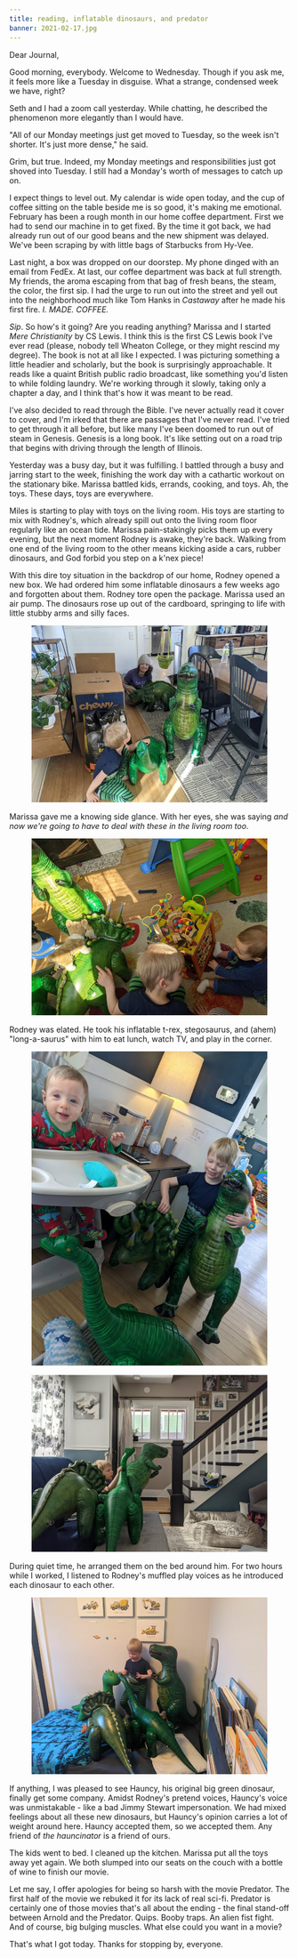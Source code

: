 ```yaml
---
title: reading, inflatable dinosaurs, and predator
banner: 2021-02-17.jpg
---
```


Dear Journal,

Good morning, everybody.  Welcome to Wednesday.  Though if you ask me,
it feels more like a Tuesday in disguise.  What a strange, condensed
week we have, right?

Seth and I had a zoom call yesterday.  While chatting, he described
the phenomenon more elegantly than I would have.

"All of our Monday meetings just get moved to Tuesday, so the week
isn't shorter.  It's just more dense," he said.

Grim, but true.  Indeed, my Monday meetings and responsibilities just
got shoved into Tuesday.  I still had a Monday's worth of messages to
catch up on.

I expect things to level out.  My calendar is wide open today, and the
cup of coffee sitting on the table beside me is so good, it's making
me emotional.  February has been a rough month in our home coffee
department.  First we had to send our machine in to get fixed.  By the
time it got back, we had already run out of our good beans and the new
shipment was delayed.  We've been scraping by with little bags of
Starbucks from Hy-Vee.

Last night, a box was dropped on our doorstep.  My phone dinged with
an email from FedEx.  At last, our coffee department was back at full
strength.  My friends, the aroma escaping from that bag of fresh
beans, the steam, the color, the first sip.  I had the urge to run out
into the street and yell out into the neighborhood much like Tom Hanks
in _Castaway_ after he made his first fire.  _I.  MADE.  COFFEE._

_Sip_.  So how's it going?  Are you reading anything?  Marissa and I
started _Mere Christianity_ by CS Lewis.  I think this is the first CS
Lewis book I've ever read (please, nobody tell Wheaton College, or
they might rescind my degree).  The book is not at all like I
expected.  I was picturing something a little headier and scholarly,
but the book is surprisingly approachable.  It reads like a quaint
British public radio broadcast, like something you'd listen to while
folding laundry.  We're working through it slowly, taking only a
chapter a day, and I think that's how it was meant to be read.

I've also decided to read through the Bible.  I've never actually read
it cover to cover, and I'm irked that there are passages that I've
never read.  I've tried to get through it all before, but like many
I've been doomed to run out of steam in Genesis.  Genesis is a long
book.  It's like setting out on a road trip that begins with driving
through the length of Illinois.

Yesterday was a busy day, but it was fulfilling.  I battled through a
busy and jarring start to the week, finishing the work day with a
cathartic workout on the stationary bike.  Marissa battled kids,
errands, cooking, and toys.  Ah, the toys.  These days, toys are
everywhere.

Miles is starting to play with toys on the living room.  His toys are
starting to mix with Rodney's, which already spill out onto the living
room floor regularly like an ocean tide.  Marissa pain-stakingly picks
them up every evening, but the next moment Rodney is awake, they're
back.  Walking from one end of the living room to the other means
kicking aside a cars, rubber dinosaurs, and God forbid you step on a
k'nex piece!

With this dire toy situation in the backdrop of our home, Rodney
opened a new box.  We had ordered him some inflatable dinosaurs a few
weeks ago and forgotten about them.  Rodney tore open the package.
Marissa used an air pump.  The dinosaurs rose up out of the cardboard,
springing to life with little stubby arms and silly faces.

<figure>
<a href="/images/2021-02-17-1.jpg">
<img alt="2021 02 17 1" src="/images/2021-02-17-1.jpg"/>
</a>
</figure>

Marissa gave me a knowing side glance.  With her eyes, she was saying
_and now we're going to have to deal with these in the living room
too_.

<figure>
<a href="/images/2021-02-17-2.jpg">
<img alt="2021 02 17 2" src="/images/2021-02-17-2.jpg"/>
</a>
</figure>

Rodney was elated.  He took his inflatable t-rex, stegosaurus, and
(ahem) "long-a-saurus" with him to eat lunch, watch TV, and play in
the corner.

<figure>
<a href="/images/2021-02-17-3.jpg">
<img alt="2021 02 17 3" src="/images/2021-02-17-3.jpg"/>
</a>
</figure>

<figure>
<a href="/images/2021-02-17-4.jpg">
<img alt="2021 02 17 4" src="/images/2021-02-17-4.jpg"/>
</a>
</figure>

During quiet time, he arranged them on the bed around
him.  For two hours while I worked, I listened to Rodney's muffled
play voices as he introduced each dinosaur to each other.

<figure>
<a href="/images/2021-02-17-5.jpg">
<img alt="2021 02 17 5" src="/images/2021-02-17-5.jpg"/>
</a>
</figure>

If anything, I was pleased to see Hauncy, his original big green
dinosaur, finally get some company.  Amidst Rodney's pretend voices,
Hauncy's voice was unmistakable - like a bad Jimmy Stewart
impersonation.  We had mixed feelings about all these new dinosaurs,
but Hauncy's opinion carries a lot of weight around here.  Hauncy
accepted them, so we accepted them.  Any friend of _the hauncinator_
is a friend of ours.

The kids went to bed.  I cleaned up the kitchen.  Marissa put all the
toys away yet again.  We both slumped into our seats on the couch with
a bottle of wine to finish our movie.

Let me say, I offer apologies for being so harsh with the movie
Predator.  The first half of the movie we rebuked it for its lack of
real sci-fi.  Predator is certainly one of those movies that's all
about the ending - the final stand-off between Arnold and the
Predator.  Quips.  Booby traps.  An alien fist fight.  And of course,
big bulging muscles.  What else could you want in a movie?

That's what I got today.  Thanks for stopping by, everyone.
